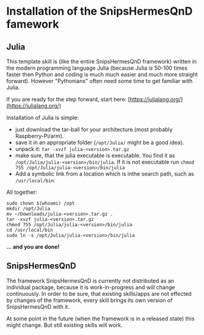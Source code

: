 # Installation of the SnipsHermesQnD famework

## Julia

This template skill is (like the entire SnipsHermesQnD framework) written in the
modern programming language Julia (because Julia is 50-100 times faster
then Python and coding is much much easier and much more straight forward).
However "Pythonians" often need some time to get familiar with Julia.

If you are ready for the step forward, start here:
[https://julialang.org/](https://julialang.org/)

Installation of Julia is simple:
* just download the tar-ball for
  your architecture (most probably Raspberry-Pi/arm).
* save it in an appropriate folder (`/opt/Julia/` might be a good idea).
* unpack it: `tar -xvzf julia-<version>.tar.gz`
* make sure, that the julia executable is executable. You find it
  as `/opt/Julia/julia-<version>/bin/julia`.
  If it is not executable run `chmod 755 /opt/Julia/julia-<version>/bin/julia`
* Add a symbolic link from a location which is inthe search path, such as
  `/usr/local/bin`:

All together:
  ```
  sudo chown $(whoami) /opt    
  mkdir /opt/Julia    
  mv ~/Downloads/julia-<version>.tar.gz .    
  tar -xvzf julia-<version>.tar.gz    
  chmod 755 /opt/Julia/julia-<version>/bin/julia    
  cd /usr/local/bin    
  sudo ln -s /opt/Julia/julia-<version>/bin/julia    
  ```

  **... and you are done!**


  ## SnipsHermesQnD

  The framework SnipsHermesQnD is currently not distributed as an
  individual package, because it is work-in-progress and will change
  continuously.
  In order to be sure, that existing skills/apps are not effected by
  changes of the framework, every skill brings its own version
  of SnipsHermesQnD with it.

  At some point in the future (when the framework is in a released state)
  this might change. But still existing skills will work.
